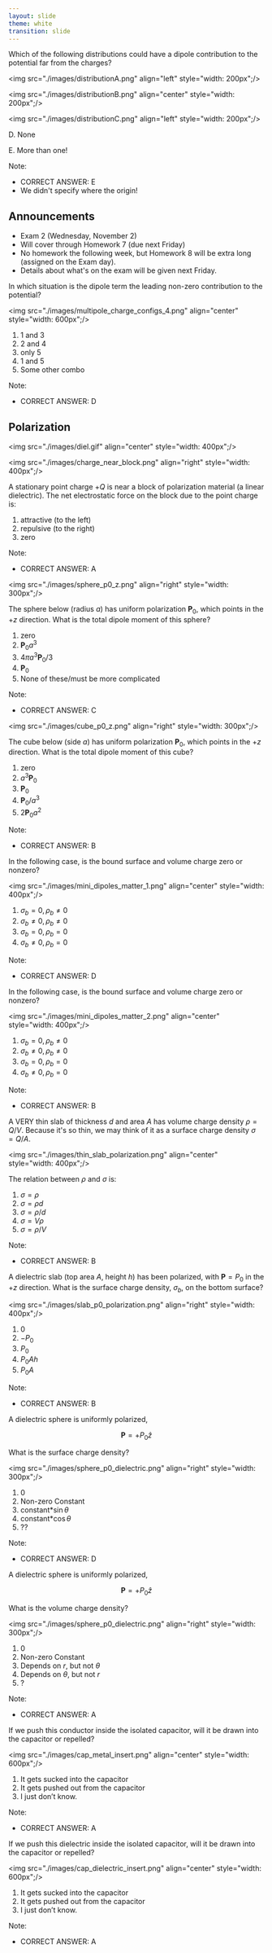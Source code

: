 ```yaml
---
layout: slide
theme: white
transition: slide
---
```


<section data-markdown>

Which of the following distributions could have a dipole contribution to the potential far from the charges?

<img src="./images/distributionA.png" align="left" style="width: 200px";/>

<img src="./images/distributionB.png" align="center" style="width: 200px";/>

<img src="./images/distributionC.png" align="left" style="width: 200px";/>

D. None

E. More than one!

Note:
* CORRECT ANSWER: E
* We didn't specify where the origin!

</section>

<section data-markdown>

## Announcements

* Exam 2 (Wednesday, November 2)
* Will cover through Homework 7 (due next Friday)
* No homework the following week, but Homework 8 will be extra long (assigned on the Exam day).
* Details about what's on the exam will be given next Friday.

</section>

<section data-markdown>

In which situation is the dipole term the leading non-zero contribution to the potential?

<img src="./images/multipole_charge_configs_4.png" align="center" style="width: 600px";/>


1. 1 and 3
2. 2 and 4
3. only 5
4. 1 and 5
5. Some other combo

Note:
* CORRECT ANSWER: D


</section>



<section data-markdown>

## Polarization

<img src="./images/diel.gif" align="center" style="width: 400px";/>


</section>

<section data-markdown>

<img src="./images/charge_near_block.png" align="right" style="width: 400px";/>

A stationary point charge $+Q$ is near a block of polarization material (a linear dielectric).  The net electrostatic force on the block due to the point charge is:

1. attractive (to the left)
2. repulsive (to the right)
3. zero

Note:
* CORRECT ANSWER: A

</section>

<section data-markdown>

<img src="./images/sphere_p0_z.png" align="right" style="width: 300px";/>

The sphere below (radius $a$) has uniform polarization $\mathbf{P}_0$, which points in the $+z$ direction.
What is the total dipole moment of this sphere?

1. zero
2. $\mathbf{P}_0 a^3$
3. $4\pi a^3 \mathbf{P}_0/3$
4. $\mathbf{P}_0$  
5. None of these/must be more complicated  


Note:
* CORRECT ANSWER: C

</section>

<section data-markdown>

<img src="./images/cube_p0_z.png" align="right" style="width: 300px";/>

The cube below (side $a$) has uniform polarization $\mathbf{P}_0$, which points in the $+z$ direction.
What is the total dipole moment of this cube?

1. zero
2. $a^3 \mathbf{P}_0$
3. $\mathbf{P}_0$
4. $\mathbf{P}_0/a^3$
5. $2 \mathbf{P}_0 a^2$  


Note:
* CORRECT ANSWER: B

</section>

<section data-markdown>

In the following case, is the bound surface and volume charge zero or nonzero?

<img src="./images/mini_dipoles_matter_1.png" align="center" style="width: 400px";/>


1. $\sigma_b = 0, \rho_b \neq 0$
2. $\sigma_b \neq 0, \rho_b \neq 0$
3. $\sigma_b = 0, \rho_b=0$
4. $\sigma_b \neq 0, \rho_b=0$

Note:
* CORRECT ANSWER:  D

</section>

<section data-markdown>

In the following case, is the bound surface and volume charge zero or nonzero?

<img src="./images/mini_dipoles_matter_2.png" align="center" style="width: 400px";/>


1. $\sigma_b = 0, \rho_b \neq 0$
2. $\sigma_b \neq 0, \rho_b \neq 0$
3. $\sigma_b = 0, \rho_b=0$
4. $\sigma_b \neq 0, \rho_b=0$

Note:
* CORRECT ANSWER:  B

</section>

<section data-markdown>

A VERY thin slab of thickness $d$ and area $A$ has volume charge density $\rho = Q / V$. Because it's so thin, we may think of it as a surface charge density $\sigma = Q / A$.

<img src="./images/thin_slab_polarization.png" align="center" style="width: 400px";/>


The relation between $\rho$ and $\sigma$ is:
1. $\sigma = \rho$
2. $\sigma = \rho d$		
3. $\sigma = \rho/d$
4. $\sigma = V \rho$		
5. $\sigma = \rho/V$

Note:
* CORRECT ANSWER: B

</section>

<section data-markdown>

A dielectric slab (top area $A$, height $h$) has been polarized, with $\mathbf{P}=P_0$ in the $+z$ direction. What is the surface charge density, $\sigma_b$, on the bottom surface?

<img src="./images/slab_p0_polarization.png" align="right" style="width: 400px";/>


1. 0
2. $-P_0$
3. $P_0$
4. $P_0 A h$
5. $P_0 A$

Note:
* CORRECT ANSWER: B

</section>

<section data-markdown>

A dielectric sphere is uniformly polarized,

$$\mathbf{P} = +P_0\hat{z}$$

What is the surface charge density?

<img src="./images/sphere_p0_dielectric.png" align="right" style="width: 300px";/>


1. 0
2. Non-zero Constant
3. constant*$\sin \theta$
4. constant*$\cos \theta$
5.  ??

Note:
* CORRECT ANSWER: D

</section>

<section data-markdown>
A dielectric sphere is uniformly polarized,

$$\mathbf{P} = +P_0\hat{z}$$

What is the volume charge density?

<img src="./images/sphere_p0_dielectric.png" align="right" style="width: 300px";/>


1. 0
2. Non-zero Constant
3. Depends on $r$, but not $\theta$
4. Depends on $\theta$, but not $r$
5. ?

Note:
* CORRECT ANSWER: A

</section>

<section data-markdown>

If we push this conductor inside the isolated capacitor, will it be drawn into the capacitor or repelled?

<img src="./images/cap_metal_insert.png" align="center" style="width: 600px";/>


1. It gets sucked into the capacitor
2. It gets pushed out from the capacitor
3. I just don’t know.

Note:
* CORRECT ANSWER: A

</section>

<section data-markdown>

If we push this dielectric inside the isolated capacitor, will it be drawn into the capacitor or repelled?

<img src="./images/cap_dielectric_insert.png" align="center" style="width: 600px";/>


1. It gets sucked into the capacitor
2. It gets pushed out from the capacitor
3. I just don’t know.

Note:
* CORRECT ANSWER: A

</section>
